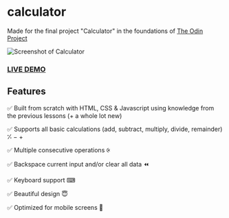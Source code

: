 # calculator

Made for the final project "Calculator" in the foundations of [The Odin Project](https://www.theodinproject.com/)

![Screenshot of Calculator](https://i.imgur.com/Ckq3hOA.png)

### [LIVE DEMO](https://alexander-eriksson-dev.github.io/calculator/)

## Features

✅ Built from scratch with HTML, CSS & Javascript using knowledge from the previous lessons (+ a whole lot new)

✅ Supports all basic calculations (add, subtract, multiply, divide, remainder) ⁒ − +

✅ Multiple consecutive operations ⨴

✅ Backspace current input and/or clear all data ⏪

✅ Keyboard support ⌨

✅ Beautiful design 😇

✅ Optimized for mobile screens 📱